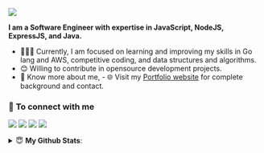 [<img src="https://awesome-svg.vercel.app/card/card_2?name=MD.GHULAM%20AZAD%20ANSARI&summary=Software%20Developer&style=nameColor:rgba(17,133,228,1);summaryColor:rgba(255,21,93,1);backgroundColor:rgba(255,255,255,1);" />](https://ghulamazad.github.io) 



<strong>I am a Software Engineer with expertise in JavaScript, NodeJS, ExpressJS, and Java.</strong>

- 👨🏽‍💻 Currently, I am focused on learning and improving my skills in Go lang and AWS, competitive coding, and data structures and algorithms.
- 😊 Willing to contribute in opensource development projects.
- 👨 Know more about me, - 🌐 Visit my [Portfolio website](http://ghulamazad.github.io/) for complete background and contact.



### 🤝 <b>To connect with me</b>

<p align = "center">

[<img src ="https://img.shields.io/badge/portfolio-%23.svg?&style=for-the-badge&logo=&logoColor=white%22">](http://ghulamazad.github.io/)
[<img src="https://img.shields.io/badge/linkedin-%230077B5.svg?&style=for-the-badge&logo=linkedin&logoColor=white" />](https://www.linkedin.com/in/ghulamazad)
[<img src="https://img.shields.io/badge/twitter-%231DA1F2.svg?&style=for-the-badge&logo=twitter&logoColor=white" />](https://twitter.com/MdGhulamAzad)
[<img src = "https://img.shields.io/badge/instagram-%23E4405F.svg?&style=for-the-badge&logo=instagram&logoColor=white">](https://www.instagram.com/md.ghulamazadansari/)

</p>

<details>
 <summary> 😇 <b>My Github Stats</b>: </summary>

<br>

<p align = "center">
  <img src = "https://github-readme-stats.vercel.app/api?username=GhulamAzad&show_icons=true&theme=tokyonight&line_height=27">
  <img src = "https://github-readme-stats.vercel.app/api/top-langs/?username=GhulamAzad&theme=tokyonight">
</p>
</details>
